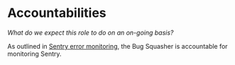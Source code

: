 # Accountabilities

*What do we expect this role to do on an on-going basis?*

As outlined in [Sentry error monitoring](../policies/SENTRY_ERROR_MONITORING.md), the Bug Squasher is accountable for monitoring Sentry.